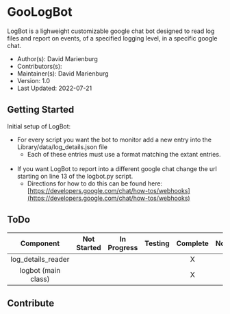 # GooLogBot

LogBot is a lighweight customizable google chat bot designed to read log files and report on events, of a specified logging level, in a specific google chat.

* Author(s): David Marienburg
* Contributors(s):
* Maintainer(s): David Marienburg
* Version: 1.0
* Last Updated: 2022-07-21

## Getting Started

Initial setup of LogBot:
* For every script you want the bot to monitor add a new entry into the Library/data/log_details.json file
  * Each of these entries must use a format matching the extant entries.<br><br>
* If you want LogBot to report into a different google chat change the url starting on line 13 of the logbot.py script.
  * Directions for how to do this can be found here: [https://developers.google.com/chat/how-tos/webhooks](https://developers.google.com/chat/how-tos/webhooks)

## ToDo

|Component            |Not Started|In Progress|Testing|Complete|Notes                                                          |
|:-------------------:|:---------:|:---------:|:-----:|:------:|--------------------------------------------------------------:|
|log_details_reader   |           |           |       |X       |                                                               |
|logbot (main class)  |           |           |       |X       |                                                               |


## Contribute
